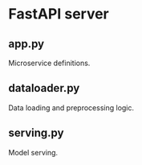 # FastAPI server


## app.py

Microservice definitions.


## dataloader.py

Data loading and preprocessing logic.

## serving.py

Model serving.

